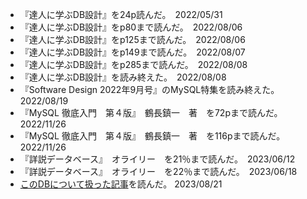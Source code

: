 - 『達人に学ぶDB設計』を24p読んだ。　2022/05/31  
- 『達人に学ぶDB設計』をp80まで読んだ。　2022/08/06  
- 『達人に学ぶDB設計』をp125まで読んだ。　2022/08/06  
- 『達人に学ぶDB設計』をp149まで読んだ。　2022/08/07  
- 『達人に学ぶDB設計』をp285まで読んだ。　2022/08/08  
- 『達人に学ぶDB設計』を読み終えた。　2022/08/08  
- 『Software Design 2022年9月号』のMySQL特集を読み終えた。　2022/08/19  
- 『MySQL 徹底入門　第４版』　鶴長鎮一　著　を72pまで読んだ。　 2022/11/26
- 『MySQL 徹底入門　第４版』　鶴長鎮一　著　を116pまで読んだ。　 2022/11/26
- 『詳説データベース』　オライリー　を21％まで読んだ。　2023/06/12
- 『詳説データベース』　オライリー　を22％まで読んだ。　2023/06/18
- [このDBについて扱った記事](https://speakerdeck.com/soudai/learn-from-failure-1)を読んだ。 2023/08/21
